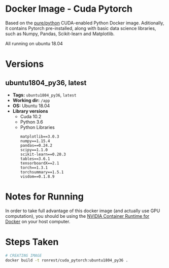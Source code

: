 # Docker Image - Cuda Pytorch

Based on the [pure/python](https://hub.docker.com/r/pure/python) CUDA-enabled Python Docker image. Aditionally, it contains Pytorch pre-installed, along with basic data science libraries, such as Numpy, Pandas, Scikit-learn and Matplotlib.

All running on ubuntu 18.04

# Versions

## ubuntu1804_py36, latest

- **Tags:** `ubuntu1804_py36`, `latest`
- **Working dir:** `/app`
- **OS:** Ubuntu 18.04
- **Library versions**
  - Cuda 10.2
  - Python 3.6
  - Python Libraries
    ```
    matplotlib==3.0.3
    numpy==1.15.4
    pandas==0.24.2
    scipy==1.1.0
    scikit-learn==0.20.3
    tables==3.6.1
    tensorboardX==2.1
    torch==1.3.1
    torchsummary==1.5.1
    visdom==0.1.8.9
    ```

# Notes for Running 

In order to take full advantage of this docker image (and actually use GPU computation), you should be using the [NVIDIA Container Runtime for Docker](https://github.com/NVIDIA/nvidia-docker) on your host computer. 


# Steps Taken

```bash
# CREATING IMAGE
docker build -t ronrest/cuda_pytorch:ubuntu1804_py36 .
```
